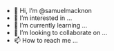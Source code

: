 - 👋 Hi, I’m @samuelmacknon
- 👀 I’m interested in ...
- 🌱 I’m currently learning ...
- 💞️ I’m looking to collaborate on ...
- 📫 How to reach me ...

<!---
samuelmacknon/samuelmacknon is a ✨ special ✨ repository because its `README.md` (this file) appears on your GitHub profile.
You can click the Preview link to take a look at your changes.
--->
